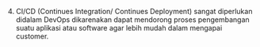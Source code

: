 4. CI/CD (Continues Integration/ Continues Deployment) sangat diperlukan didalam DevOps dikarenakan dapat mendorong proses pengembangan suatu aplikasi atau software agar lebih mudah dalam mengapai customer.